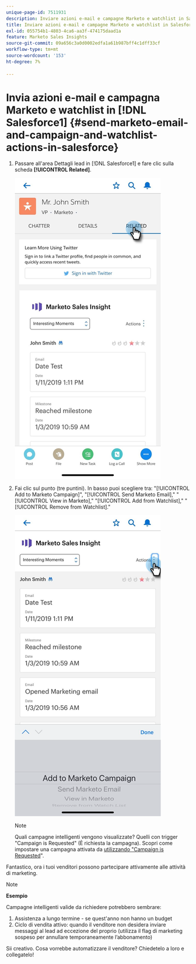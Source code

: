 ```yaml
---
unique-page-id: 7511931
description: Inviare azioni e-mail e campagne Marketo e watchlist in Salesforce1 - Documenti Marketo - Documentazione del prodotto
title: Inviare azioni e-mail e campagne Marketo e watchlist in Salesforce1
exl-id: 055754b1-4803-4ca6-aa3f-474175daad1a
feature: Marketo Sales Insights
source-git-commit: 09a656c3a0d0002edfa1a61b987bff4c1dff33cf
workflow-type: tm+mt
source-wordcount: '153'
ht-degree: 7%

---
```


# Invia azioni e-mail e campagna Marketo e watchlist in [!DNL Salesforce1] {#send-marketo-email-and-campaign-and-watchlist-actions-in-salesforce}

1. Passare all&#39;area Dettagli lead in [!DNL Salesforce1] e fare clic sulla scheda **[!UICONTROL Related]**.

   ![](assets/one-1.png)

1. Fai clic sul punto (tre puntini). In basso puoi scegliere tra: &quot;[!UICONTROL Add to Marketo Campaign]&quot;, &quot;[!UICONTROL Send Marketo Email],&quot; &quot;[!UICONTROL View in Marketo],&quot; &quot;[!UICONTROL Add from Watchlist],&quot; &quot;[!UICONTROL Remove from Watchlist].&quot;

   ![](assets/two-1.png)

   >[!NOTE]
   >
   >Quali campagne intelligenti vengono visualizzate? Quelli con trigger &quot;Campaign is Requested&quot; (È richiesta la campagna). Scopri come impostare una campagna attivata da [ utilizzando &quot;Campaign is Requested](/help/marketo/product-docs/core-marketo-concepts/smart-campaigns/flow-actions/request-campaign.md)&quot;.

Fantastico, ora i tuoi venditori possono partecipare attivamente alle attività di marketing.

>[!NOTE]
>
>**Esempio**
>
>Campagne intelligenti valide da richiedere potrebbero sembrare:
>
>1. Assistenza a lungo termine - se quest&#39;anno non hanno un budget
>1. Ciclo di vendita attivo: quando il venditore non desidera inviare messaggi al lead ad eccezione del proprio (utilizza il flag di marketing sospeso per annullare temporaneamente l’abbonamento)
>
>Sii creativo. Cosa vorrebbe automatizzare il venditore? Chiedetelo a loro e collegatelo!

